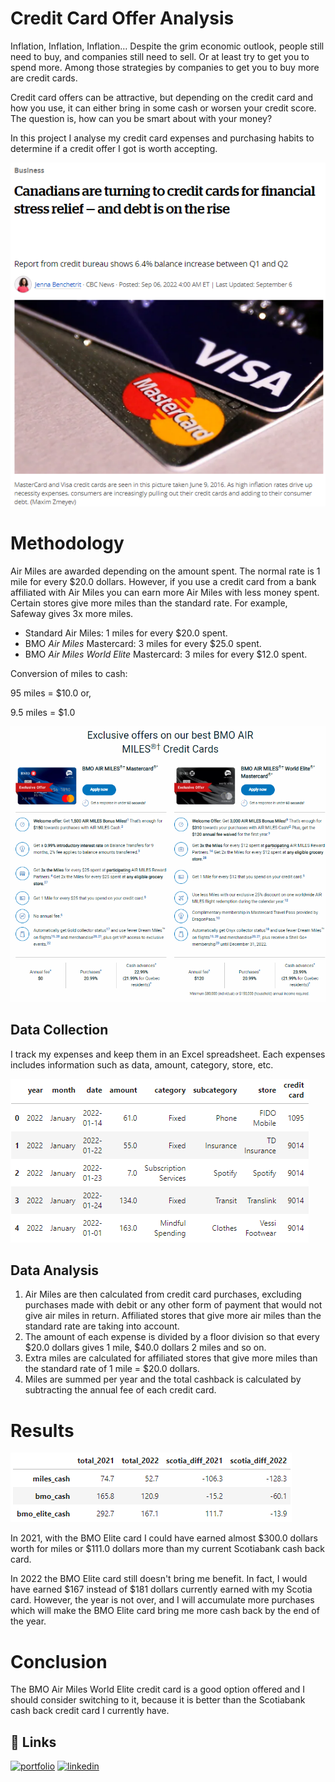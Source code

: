 
# Credit Card Offer Analysis

Inflation, Inflation, Inflation… Despite the grim economic outlook, people still need to buy, and companies still need to sell. Or at least try to get you to spend more. Among those strategies by companies to get you to buy more are credit cards.

Credit card offers can be attractive, but depending on the credit card and how you use, it can either bring in some cash or worsen your credit score. The question is, how can you be smart about with your money?

In this project I analyse my credit card expenses and purchasing habits to determine if a credit offer I got is worth accepting.

![image](https://github.com/aleivaar94/BMO-Airmiles-Analysis/blob/master/images/credit-card-cbc-news.png)


# Methodology

Air Miles are awarded depending on the amount spent. The normal rate is 1 mile for every $20.0 dollars. However, if you use a credit card from a bank affiliated with Air Miles you can earn more Air Miles with less money spent. Certain stores give more miles than the standard rate. For example, Safeway gives 3x more miles.

- Standard Air Miles: 1 miles for every $20.0 spent.
- BMO *Air Miles* Mastercard: 3 miles for every $25.0 spent.
- BMO *Air Miles World Elite* Mastercard: 3 miles for every $12.0 spent.

Conversion of miles to cash:

95 miles = $10.0 or,

9.5 miles = $1.0

![image](https://github.com/aleivaar94/BMO-Airmiles-Analysis/blob/master/images/bmo-airmiles-offer.png)

## Data Collection

I track my expenses and keep them in an Excel spreadsheet. Each expenses includes information such as data, amount, category, store, etc. 

![image](https://github.com/aleivaar94/BMO-Airmiles-Analysis/blob/master/images/df-expenses.png)


## Data Analysis

1. Air Miles are then calculated from credit card purchases, excluding purchases made with debit or any other form of payment that would not give air miles in return. Affiliated stores that give more air miles than the standard rate are taking into account.
2. The amount of each expense is divided by a floor division so that every $20.0 dollars gives 1 mile, $40.0 dollars 2 miles and so on.
3. Extra miles are calculated for affiliated stores that give more miles than the standard rate of 1 mile = $20.0 dollars.
4. Miles are summed per year and the total cashback is calculated by subtracting the annual fee of each credit card.


# Results

![image](https://github.com/aleivaar94/BMO-Airmiles-Analysis/blob/master/images/df-benefits-cards.png)

In 2021, with the BMO Elite card I could have earned almost $300.0 dollars worth for miles or $111.0 dollars more than my current Scotiabank cash back card.

In 2022 the BMO Elite card still doesn't bring me benefit. In fact, I would have earned $167 instead of $181 dollars currently earned with my Scotia card. However, the year is not over, and I will accumulate more purchases which will make the BMO Elite card bring me more cash back by the end of the year.

# Conclusion

The BMO Air Miles World Elite credit card is a good option offered and I should consider switching to it, because it is better than the Scotiabank cash back credit card I currently have. 


## 🔗 Links
[![portfolio](https://img.shields.io/badge/my_portfolio-000?style=for-the-badge&logo=ko-fi&logoColor=white)](https://alejandroleiva.notion.site/Data-Portfolio-5c5257235e044c6b9a8846131edac973)
[![linkedin](https://img.shields.io/badge/linkedin-0A66C2?style=for-the-badge&logo=linkedin&logoColor=white)](https://www.linkedin.com/in/ale-leivaar/)
